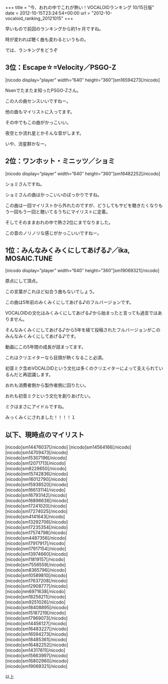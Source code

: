 +++
title = "今、おれの中でこれが熱い！VOCALOIDランキング 10/15日版"
date = 2012-10-15T23:24:54+00:00
url = "2012-10-vocaloid_ranking_20121015"
+++

早いもので前回のランキングから約1ヶ月ですね。

時が変われば聴く曲も変わるというもの。 

では、ランキングをどうぞ

## 3位：Escape☆=Velocity／PSGO-Z

[nicodo display=&#8221;player&#8221; width=&#8221;640&#8243; height=&#8221;360&#8243;]sm16594273[/nicodo] 

Nsenでたまたま知ったPSGO-Zさん。 

この人の曲センスいいですねー。 

他の曲もマイリストに入ってます。 

その中でもこの曲がかっこいい。 

夜空とか流れ星とかそんな音がします。 

いや、流星群かなー。 

## 2位：ワンホット・ミニッツ／ショミ

[nicodo display=&#8221;player&#8221; width=&#8221;640&#8243; height=&#8221;360&#8243;]sm16482252[/nicodo] 

ショミさんですね。 

ショミさんの曲はかっこいいのばっかりですね。 

この曲は一回マイリストから外れたのですが、どうしてもサビを聴きたくなりもう一回もう一回と聴いてるうちにマイリストに定着。 

そしてそのままおれの中で熱さ2位にまでなりました。 

この音のノリノリな感じがかっこいいですねー。 

## 1位：みんなみくみくにしてあげる♪／ika, MOSAIC.TUNE

[nicodo display=&#8221;player&#8221; width=&#8221;640&#8243; height=&#8221;360&#8243;]sm19069321[/nicodo] 

原点にして頂点。 

この言葉がこれほど似合う曲もないでしょう。 

この曲は5年前のみくみくにしてあげる♪のフルバージョンです。 

VOCALOIDの文化はみくみくにしてあげる♪から始まったと言っても過言ではありません。 

そんなみくみくにしてあげる♪から5年を経て投稿されたフルバージョンがこのみんなみくみくにしてあげる♪です。 

動画にこの5年間の成長が詰まってます。 

これはクリエイターなら目頭が熱くなること必須。 

初音ミク含めVOCALOIDという文化は多くのクリエイターによって支えられているんだと再認識します。 

おれも消費者側から製作者側に回りたい。 

おれも初音ミクという文化を創りあげたい。 

ミクはまさにアイドルですね。 

みっくみくにされました！！！！１

## 以下、現時点のマイリスト

  [nicodo]sm14476037[/nicodo]
[nicodo]sm14564166[/nicodo]  
[nicodo]sm14709473[/nicodo]  
[nicodo]sm15307196[/nicodo]  
[nicodo]sm12071713[/nicodo]  
[nicodo]sm8228650[/nicodo]  
[nicodo]nm15742836[/nicodo]  
[nicodo]nm16012790[/nicodo]  
[nicodo]sm15938520[/nicodo]  
[nicodo]sm16613114[/nicodo]  
[nicodo]sm16793142[/nicodo]  
[nicodo]sm16896636[/nicodo]  
[nicodo]sm17241020[/nicodo]  
[nicodo]sm17274025[/nicodo]  
[nicodo]sm4141643[/nicodo]  
[nicodo]sm13292706[/nicodo]  
[nicodo]sm17235354[/nicodo]  
[nicodo]sm17574798[/nicodo]  
[nicodo]sm4487356[/nicodo]  
[nicodo]sm17917917[/nicodo]  
[nicodo]nm17917154[/nicodo]  
[nicodo]sm13974660[/nicodo]  
[nicodo]sm11819157[/nicodo]  
[nicodo]sm7556559[/nicodo]  
[nicodo]sm8365796[/nicodo]  
[nicodo]sm10589810[/nicodo]  
[nicodo]sm17637208[/nicodo]  
[nicodo]sm12908777[/nicodo]  
[nicodo]nm6971638[/nicodo]  
[nicodo]sm18258211[/nicodo]  
[nicodo]sm9251026[/nicodo]  
[nicodo]sm18408895[/nicodo]  
[nicodo]sm15187219[/nicodo]  
[nicodo]sm17969073[/nicodo]  
[nicodo]sm14456127[/nicodo]  
[nicodo]sm16483227[/nicodo]  
[nicodo]sm16594273[/nicodo]  
[nicodo]sm18485361[/nicodo]  
[nicodo]sm16482252[/nicodo]  
[nicodo]sm14317611[/nicodo]  
[nicodo]sm15663997[/nicodo]  
[nicodo]sm16802960[/nicodo]  
[nicodo]sm19069321[/nicodo]

以上

